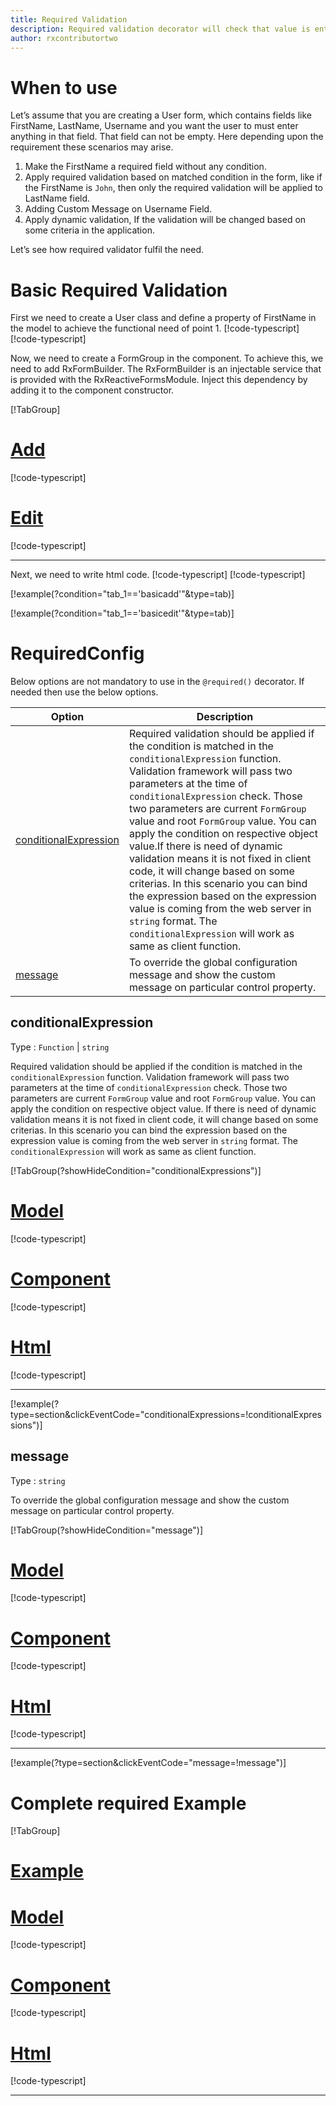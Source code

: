 ```yaml
---
title: Required Validation
description: Required validation decorator will check that value is entered or not in the property. If user not enter any value then the property will become invalid. To use the required decorator on particular property.
author: rxcontributortwo
---
```

# When to use
Let’s assume that you are creating a User form, which contains fields like FirstName, LastName, Username and you want the user to must enter anything in that field. That field can not be empty. Here depending upon the requirement these scenarios may arise.
1. Make the FirstName a required field without any condition.
1.	Apply required validation based on matched condition in the form, like if the FirstName is `John`, then only the required validation will be applied to LastName field.
2.	Adding Custom Message on Username Field.
3.	Apply dynamic validation, If the validation will be changed based on some criteria in the application.

Let’s see how required validator fulfil the need.

# Basic Required Validation
First we need to create a User class and define a property of FirstName in the model to achieve the functional need of point 1.
[!code-typescript[](\assets\examples\required\add\user-info.model.ts?condition="tab_1=='basicadd'"&type=section)]
[!code-typescript[](\assets\examples\required\edit\user-info.model.ts?condition="tab_1=='basicedit'"&type=section)]

Now, we need to create a FormGroup in the component. To achieve this, we need to add RxFormBuilder. The RxFormBuilder is an injectable service that is provided with the RxReactiveFormsModule. Inject this dependency by adding it to the component constructor.

[!TabGroup]
# [Add](#tab\basicadd)
[!code-typescript[](\assets\examples\required\add\required-add.component.ts)]
# [Edit](#tab\basicedit)
[!code-typescript[](\assets\examples\required\edit\required-edit.component.ts)]
***

Next, we need to write html code.
[!code-typescript[](\assets\examples\required\add\required-add.component.html?condition="tab_1=='basicadd'"&type=section)]
[!code-typescript[](\assets\examples\required\edit\required-edit.component.html?condition="tab_1=='basicedit'"&type=section)]

[!example(?condition="tab_1=='basicadd'"&type=tab)]
<app-required-add></app-required-add>

[!example(?condition="tab_1=='basicedit'"&type=tab)]
<app-required-edit></app-required-edit>
 
# RequiredConfig 
Below options are not mandatory to use in the `@required()` decorator. If needed then use the below options.

|Option | Description |
|--- | ---- |
|[conditionalExpression](#conditionalexpression) | Required validation should be applied if the condition is matched in the `conditionalExpression` function. Validation framework will pass two parameters at the time of `conditionalExpression` check. Those two parameters are current `FormGroup` value and root `FormGroup` value. You can apply the condition on respective object value.If there is need of dynamic validation means it is not fixed in client code, it will change based on some criterias. In this scenario you can bind the expression based on the expression value is coming from the web server in `string` format. The `conditionalExpression` will work as same as client function. |
|[message](#message) | To override the global configuration message and show the custom message on particular control property. |

## conditionalExpression 
Type :  `Function`  |  `string` 

Required validation should be applied if the condition is matched in the `conditionalExpression` function. Validation framework will pass two parameters at the time of `conditionalExpression` check. Those two parameters are current `FormGroup` value and root `FormGroup` value. You can apply the condition on respective object value.
If there is need of dynamic validation means it is not fixed in client code, it will change based on some criterias. In this scenario you can bind the expression based on the expression value is coming from the web server in `string` format. The `conditionalExpression` will work as same as client function.

 [!TabGroup(?showHideCondition="conditionalExpressions")]
# [Model](#tab\conditionalExpressionsmodel)
[!code-typescript[](\assets\examples\required\conditionalExpressions\user-info.model.ts)]
# [Component](#tab\conditionalExpressionsComponent)
[!code-typescript[](\assets\examples\required\conditionalExpressions\required-conditional-expressions.component.ts)]
# [Html](#tab\conditionalExpressionsHtml)
[!code-typescript[](\assets\examples\required\conditionalExpressions\required-conditional-expressions.component.html)]
***

[!example(?type=section&clickEventCode="conditionalExpressions=!conditionalExpressions")]
<app-required-conditionalExpressions></app-required-conditionalExpressions>
 
## message 
Type :  `string` 

To override the global configuration message and show the custom message on particular control property.

[!TabGroup(?showHideCondition="message")]
# [Model](#tab\messageModel)
[!code-typescript[](\assets\examples\required\message\user-info.model.ts)]
# [Component](#tab\messageComponent)
[!code-typescript[](\assets\examples\required\message\required-message.component.ts)]
# [Html](#tab\messageHtml)
[!code-typescript[](\assets\examples\required\message\required-message.component.html)]
***

[!example(?type=section&clickEventCode="message=!message")]
<app-required-message></app-required-message>

# Complete required Example
[!TabGroup]
# [Example](#tab\completeexample)
<app-required-complete></app-required-complete>
# [Model](#tab\completemodel)
[!code-typescript[](\assets\examples\required\complete\user.model.ts)]
# [Component](#tab\completecomponent)
[!code-typescript[](\assets\examples\required\complete\required-complete.component.ts)]
# [Html](#tab\completehtml)
[!code-typescript[](\assets\examples\required\complete\required-complete.component.html)]
***
